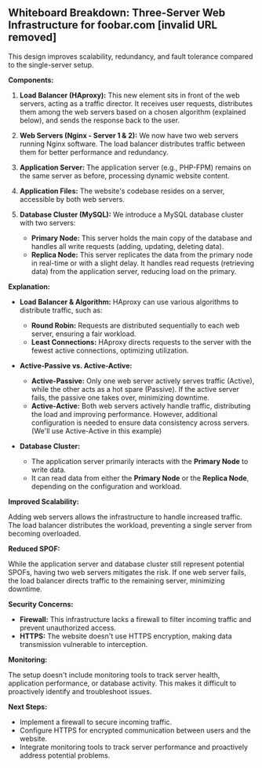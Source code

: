 ## Whiteboard Breakdown: Three-Server Web Infrastructure for foobar.com [invalid URL removed]

This design improves scalability, redundancy, and fault tolerance compared to the single-server setup.

**Components:**

1. **Load Balancer (HAproxy):** This new element sits in front of the web servers, acting as a traffic director. It receives user requests, distributes them among the web servers based on a chosen algorithm (explained below), and sends the response back to the user.

2. **Web Servers (Nginx - Server 1 & 2):** We now have two web servers running Nginx software. The load balancer distributes traffic between them for better performance and redundancy.

3. **Application Server:**  The application server (e.g., PHP-FPM) remains on the same server as before, processing dynamic website content.

4. **Application Files:** The website's codebase resides on a server, accessible by both web servers.

5. **Database Cluster (MySQL):** We introduce a MySQL database cluster with two servers:

    * **Primary Node:** This server holds the main copy of the database and handles all write requests (adding, updating, deleting data).
    * **Replica Node:** This server replicates the data from the primary node in real-time or with a slight delay. It handles read requests (retrieving data) from the application server, reducing load on the primary.

**Explanation:**

* **Load Balancer & Algorithm:** HAproxy can use various algorithms to distribute traffic, such as:
    * **Round Robin:** Requests are distributed sequentially to each web server, ensuring a fair workload.
    * **Least Connections:** HAproxy directs requests to the server with the fewest active connections, optimizing utilization.

* **Active-Passive vs. Active-Active:**
    * **Active-Passive:** Only one web server actively serves traffic (Active), while the other acts as a hot spare (Passive). If the active server fails, the passive one takes over, minimizing downtime.
    * **Active-Active:** Both web servers actively handle traffic, distributing the load and improving performance. However, additional configuration is needed to ensure data consistency across servers.  (We'll use Active-Active in this example)

* **Database Cluster:**
    * The application server primarily interacts with the **Primary Node** to write data.
    * It can read data from either the **Primary Node** or the **Replica Node**, depending on the configuration and workload.

**Improved Scalability:**

Adding web servers allows the infrastructure to handle increased traffic. The load balancer distributes the workload, preventing a single server from becoming overloaded.

**Reduced SPOF:**

While the application server and database cluster still represent potential SPOFs, having two web servers mitigates the risk. If one web server fails, the load balancer directs traffic to the remaining server, minimizing downtime.

**Security Concerns:**

* **Firewall:** This infrastructure lacks a firewall to filter incoming traffic and prevent unauthorized access.
* **HTTPS:** The website doesn't use HTTPS encryption, making data transmission vulnerable to interception.

**Monitoring:**

The setup doesn't include monitoring tools to track server health, application performance, or database activity. This makes it difficult to proactively identify and troubleshoot issues.

**Next Steps:**

* Implement a firewall to secure incoming traffic.
* Configure HTTPS for encrypted communication between users and the website.
* Integrate monitoring tools to track server performance and proactively address potential problems.
